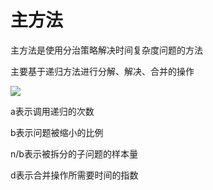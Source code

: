 # 主方法

主方法是使用分治策略解决时间复杂度问题的方法

主要基于递归方法进行分解、解决、合并的操作

![](/Users/lixiang/Downloads/我爱学习/高级算法/笔记/图片/Overview/主方法.png)

a表示调用递归的次数

b表示问题被缩小的比例

n/b表示被拆分的子问题的样本量

d表示合并操作所需要时间的指数

